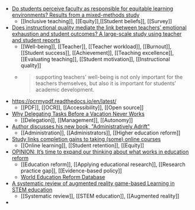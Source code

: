 - [Do students perceive faculty as responsible for equitable learning environments? Results from a mixed-methods study](https://www.tandfonline.com/doi/abs/10.1080/07294360.2022.2120856?journalCode=cher20)
	- [[Inclusive teaching]], [[Equity]],[[Student beliefs]], [[Survey]]
- [Does instructional quality mediate the link between teachers’ emotional exhaustion and student outcomes? A large-scale study using teacher and student reports](https://psycnet.apa.org/record/2022-07927-001?doi=1)
	- [[Well-being]], [[Teacher]], [[Teacher workload]], [[Burnout]], [[Student success]], [[Achievement]], [[Teaching excellence]], [[Evaluating teaching]], [[Student motivation]], [[Instructional quality]]
	- >supporting teachers’ well-being is not only important for the teachers themselves, but also it is important for students’ academic development.
- https://ocrmypdf.readthedocs.io/en/latest/
	- [[PDF]], [[OCR]], [[Accessibility]], [[Open source]]
- [Why Delegating Tasks Before a Vacation Never Works](https://hbr.org/2017/08/why-delegating-tasks-before-a-vacation-never-works?utm_medium=social&utm_campaign=hbr&utm_source=twitter&tpcc=orgsocial_edit)
	- [[Delegation]], [[Management]], [[Autonomy]]
- [Author discusses his new book, "Administratively Adrift"](https://www.insidehighered.com/news/2022/09/16/author-discusses-his-new-book-administratively-adrift)
	- [[Administration]], [[Administrators]], [[Higher education reform]]
- [Study links completion gains to taking (some) online courses](https://www.insidehighered.com/news/2022/09/01/study-links-completion-gains-taking-some-online-courses)
	- [[Online learning]], [[Student retention]], [[Equity]]
- [OPINION: It’s time to expand our thinking about what works in education reform](https://hechingerreport.org/opinion-its-time-to-expand-our-thinking-about-what-works-in-education-reform/)
	- [[Education reform]], [[Applying educational research]], [[Research practice gap]], [[Evidence-based policy]]
	- [World Education Reform Database](https://www.werd.world/)
- [A systematic review of augmented reality game-based Learning in STEM education](https://link.springer.com/epdf/10.1007/s11423-022-10122-y?sharing_token=Kjm8sNY_iPOtfvPK9_DY8_e4RwlQNchNByi7wbcMAY4jC_nxgfB-1KY71dKNh5UmSXTAxMn9P7VB1p1xygjvomoAcRhD2_937NUWS0TcYNYC9QCmtR_5O_727321M-9SQSZDGtjhSYSscw6MuzOg1mz_NXRxj1nHS0f9WuhBQYg=)
	- [[Systematic review]], [[STEM education]], [[Augmented reality]]
-